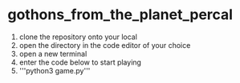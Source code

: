 # gothons_from_the_planet_percal

1. clone the repository onto your local
2. open the directory in the code editor of your choice
3. open a new terminal
4. enter the code below to start playing
5. '''python3 game.py'''